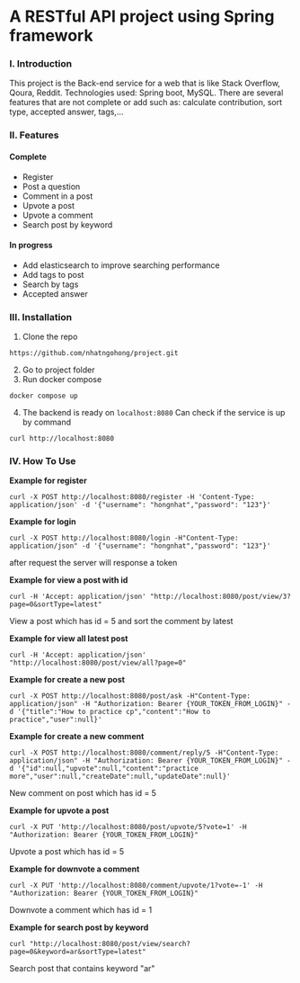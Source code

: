 # A RESTful API project using Spring framework

### I. Introduction

This project is the Back-end service for a web that is like Stack Overflow, Qoura, Reddit. Technologies used: Spring boot, MySQL. There are several features that are not complete or add such as: calculate contribution, sort type, accepted answer, tags,...

### II. Features
#### Complete
- Register
- Post a question
- Comment in a post
- Upvote a post
- Upvote a comment
- Search post by keyword
#### In progress
- Add elasticsearch to improve searching performance
- Add tags to post
- Search by tags
- Accepted answer


### III. Installation

1. Clone the repo
```
https://github.com/nhatngohong/project.git
```

2. Go to project folder
3. Run docker compose
```
docker compose up
```
4. The backend is ready on `localhost:8080` Can check if the service is up by command
```
curl http://localhost:8080 
```


### IV. How To Use

**Example for register**
```
curl -X POST http://localhost:8080/register -H 'Content-Type: application/json' -d '{"username": "hongnhat","password": "123"}'
```

**Example for login**
```
curl -X POST http://localhost:8080/login -H"Content-Type: application/json" -d '{"username": "hongnhat","password": "123"}'
```
after request the server will response a token


**Example for view a post with id**
```
curl -H 'Accept: application/json' "http://localhost:8080/post/view/3?page=0&sortType=latest"
```
View a post which has id = 5 and sort the comment by latest

**Example for view all latest post**

```
curl -H 'Accept: application/json' "http://localhost:8080/post/view/all?page=0"
```


**Example for create a new post**
```
curl -X POST http://localhost:8080/post/ask -H"Content-Type: application/json" -H "Authorization: Bearer {YOUR_TOKEN_FROM_LOGIN}" -d '{"title":"How to practice cp","content":"How to practice","user":null}'
```
**Example for create a new comment**
```
curl -X POST http://localhost:8080/comment/reply/5 -H"Content-Type: application/json" -H "Authorization: Bearer {YOUR_TOKEN_FROM_LOGIN}" -d '{"id":null,"upvote":null,"content":"practice more","user":null,"createDate":null,"updateDate":null}'
```
New comment on post which has id = 5

**Example for upvote a post**

```
curl -X PUT 'http://localhost:8080/post/upvote/5?vote=1' -H "Authorization: Bearer {YOUR_TOKEN_FROM_LOGIN}"

```
Upvote a post which has id = 5

**Example for downvote a comment**
```
curl -X PUT 'http://localhost:8080/comment/upvote/1?vote=-1' -H "Authorization: Bearer {YOUR_TOKEN_FROM_LOGIN}"
```
Downvote a comment which has id = 1

**Example for search post by keyword**
```
curl "http://localhost:8080/post/view/search?page=0&keyword=ar&sortType=latest"
```
Search post that contains keyword "ar"